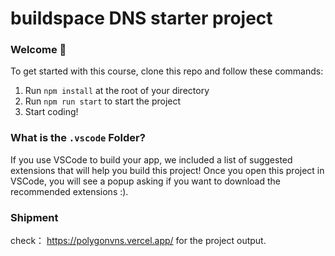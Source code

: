 # buildspace DNS starter project

### **Welcome 👋**

To get started with this course, clone this repo and follow these commands:

1. Run `npm install` at the root of your directory
2. Run `npm run start` to start the project
3. Start coding!

### What is the `.vscode` Folder?
If you use VSCode to build your app, we included a list of suggested extensions that will help you build this project! Once you open this project in VSCode, you will see a popup asking if you want to download the recommended extensions :).


### **Shipment**
check： https://polygonvns.vercel.app/ for the project output.
